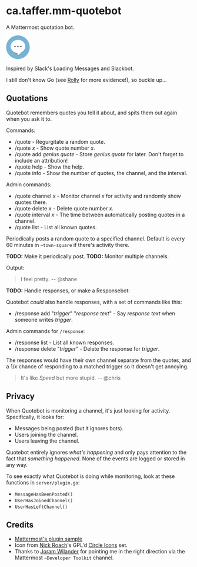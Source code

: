 # ca.taffer.mm-quotebot

A Mattermost quotation bot.

![Chat icon](if_chat_1055095.png)

Inspired by Slack's Loading Messages and Slackbot.

I still don't know Go (see [Rolly](https://github.com/Taffer/ca.taffer.mm-rolly)
for more evidence!), so buckle up...

## Quotations

Quotebot remembers quotes you tell it about, and spits them out again when you
ask it to.

Commands:

* /quote - Regurgitate a random quote.
* /quote *x* - Show quote number *x*.
* /quote add *genius quote* - Store *genius quote* for later. Don't forget to
  include an attribution!
* /quote help - Show the help.
* /quote info - Show the number of quotes, the channel, and the interval.

Admin commands:

* /quote channel *x* - Monitor channel *x* for activity and randomly
  show quotes there.
* /quote delete *x* - Delete quote number *x*.
* /quote interval *x* - The time between automatically posting quotes
  in a channel.
* /quote list - List all known quotes.

Periodically posts a random quote to a specified channel. Default is every 60
minutes in `~town-square` if there's activity there.

**TODO:** Make it periodically post.
**TODO:** Monitor multiple channels.

Output:

> I feel pretty. -- @shane

**TODO:** Handle responses, or make a Responsebot:

Quotebot _could_ also handle responses, with a set of commands like this:

* /response add "*trigger*" "*response text*" - Say *response text* when
  someone writes *trigger*.

Admin commands for `/response`:

* /response list - List all known responses.
* /response delete "*trigger*" - Delete the response for *trigger*.

The responses would have their own channel separate from the quotes, and a 1/*x*
chance of responding to a matched trigger so it doesn't get annoying.

> It's like _Speed_ but more stupid. -- @chris

## Privacy

When Quotebot is monitoring a channel, it's just looking for activity.
Specifically, it looks for:

* Messages being posted (but it ignores bots).
* Users joining the channel.
* Users leaving the channel.

Quotebot entirely ignores _what's happening_ and only pays attention to the
fact that _something happened_. None of the events are logged or stored in
any way.

To see exactly what Quotebot is doing while monitoring, look at these
functions in `server/plugin.go`:

* `MessageHasBeenPosted()`
* `UserHasJoinedChannel()`
* `UserHasLeftChannel()`

## Credits

* [Mattermost's plugin sample](https://github.com/mattermost/mattermost-plugin-sample)
* Icon from [Nick Roach](http://www.elegantthemes.com/)'s GPL'd
  [Circle Icons](https://www.iconfinder.com/iconsets/circle-icons-1) set.
* Thanks to [Joram Wilander](https://github.com/jwilander) for pointing me in
  the right direction via the Mattermost `~Developer Toolkit` channel.

